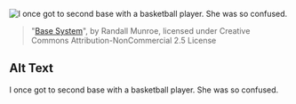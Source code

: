 ![I once got to second base with a basketball player.  She was so confused.](https://imgs.xkcd.com/comics/base_system.png)
> "[Base System](https://xkcd.com/540/)", by Randall Munroe, licensed under Creative Commons Attribution-NonCommercial 2.5 License

## Alt Text
I once got to second base with a basketball player.  She was so confused.

